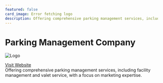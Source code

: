 ```yaml
---
featured: false
card_image: Error fetching logo
description: Offering comprehensive parking management services, including facility management and valet service, with a focus on marketing expertise.
---
```


# Parking Management Company
<img src="Error fetching logo" alt="Logo" style="max-width: 200px; height: auto;">

<a href="https://www.lazparking.com/our-company/solutions/management">Visit Website</a>  
Offering comprehensive parking management services, including facility management and valet service, with a focus on marketing expertise.
